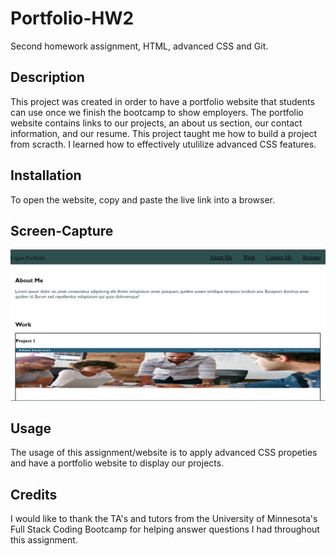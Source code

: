 # Portfolio-HW2
Second homework assignment, HTML, advanced CSS and Git.

## Description

This project was created in order to have a portfolio website that students can use once we finish the bootcamp to show employers. The portfolio website contains links to our projects, an about us section, our contact information, and our resume. This project taught me how to build a project from scracth. I learned how to effectively utulilize advanced CSS features.

## Installation

To open the website, copy and paste the live link into a browser.

## Screen-Capture

![The Logan Portfolio webpage includes a navigation bar, sections with headers and text.](./assets/Images/Logan%20Portfolio%20Screenshot.png)

## Usage

The usage of this assignment/website is to apply advanced CSS propeties and have a portfolio website to display our projects.

## Credits
I would like to thank the TA's and tutors from the University of Minnesota's Full Stack Coding Bootcamp for helping answer questions I had throughout this assignment.